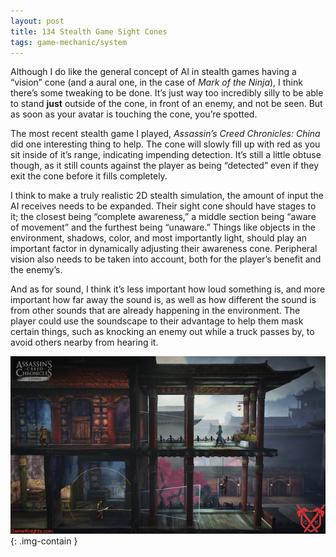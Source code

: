 ```yaml
---
layout: post
title: 134 Stealth Game Sight Cones
tags: game-mechanic/system
---
```

Although I do like the general concept of AI in stealth games having a “vision” cone (and a aural one, in the case of *Mark of the Ninja*), I think there’s some tweaking to be done.  It’s just way too incredibly silly to be able to stand **just** outside of the cone, in front of an enemy, and not be seen.  But as soon as your avatar is touching the cone, you’re spotted.

The most recent stealth game I played, *Assassin’s Creed Chronicles: China* did one interesting thing to help.  The cone will slowly fill up with red as you sit inside of it’s range, indicating impending detection.  It’s still a little obtuse though, as it still counts against the player as being “detected” even if they exit the cone before it fills completely.

I think to make a truly realistic 2D stealth simulation, the amount of input the AI receives needs to be expanded.  Their sight cone should have stages to it; the closest being “complete awareness,” a middle section being “aware of movement” and the furthest being “unaware.”  Things like objects in the environment, shadows, color, and most importantly light, should play an important factor in dynamically adjusting their awareness cone.  Peripheral vision also needs to be taken into account, both for the player’s benefit and the enemy’s.

And as for sound, I think it’s less important how loud something is, and more important how far away the sound is, as well as how different the sound is from other sounds that are already happening in the environment.  The player could use the soundscape to their advantage to help them mask certain things, such as knocking an enemy out while a truck passes by, to avoid others nearby from hearing it.

![Assassins](/img/games/134_Stealth_Game_Sight_Cones.jpg "Assassins"){: .img-contain }